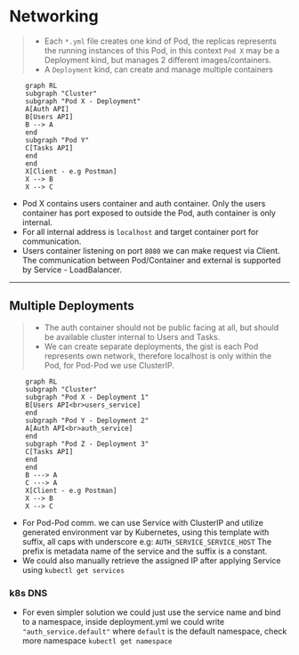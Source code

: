 # Networking

> - Each `*.yml` file creates one kind of Pod, the replicas represents the running instances of this Pod, in this context `Pod X` may be a Deployment kind, but manages 2 different images/containers.
> - A `Deployment` kind, can create and manage multiple containers

```mermaid
    graph RL
    subgraph "Cluster"
    subgraph "Pod X - Deployment"
    A[Auth API]
    B[Users API]
    B --> A
    end
    subgraph "Pod Y"
    C[Tasks API]
    end
    end
    X[Client - e.g Postman]
    X --> B
    X --> C
```

- Pod X contains users container and auth container. Only the users container has port exposed to outside the Pod, auth container is only internal.
- For all internal address is `localhost` and target container port for communication.
- Users container listening on port `8080` we can make request via Client. The communication between Pod/Container and external is supported by Service - LoadBalancer.

---

## Multiple Deployments

> - The auth container should not be public facing at all, but should be available cluster internal to Users and Tasks.
> - We can create separate deployments, the gist is each Pod represents own network, therefore localhost is only within the Pod, for Pod-Pod we use ClusterIP.

```mermaid
    graph RL
    subgraph "Cluster"
    subgraph "Pod X - Deployment 1"
    B[Users API<br>users_service]
    end
    subgraph "Pod Y - Deployment 2"
    A[Auth API<br>auth_service]
    end
    subgraph "Pod Z - Deployment 3"
    C[Tasks API]
    end
    end
    B ---> A
    C ---> A
    X[Client - e.g Postman]
    X --> B
    X --> C
```

- For Pod-Pod comm. we can use Service with ClusterIP and utilize generated environment var by Kubernetes, using this template with suffix, all caps with underscore e.g: `AUTH_SERVICE_SERVICE_HOST` The prefix is metadata name of the service and the suffix is a constant.
- We could also manually retrieve the assigned IP after applying Service using `kubectl get services`

### k8s DNS

- For even simpler solution we could just use the service name and bind to a namespace, inside deployment.yml we could write `"auth_service.default"` where `default` is the default namespace, check more namespace `kubectl get namespace`

